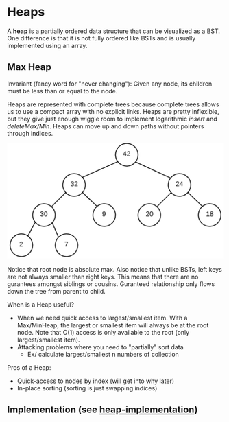 # Heaps 
A **heap** is a partially ordered data structure that can be visualized as a BST. One difference is that it is not fully ordered like BSTs and is usually implemented using an array. 

## Max Heap
Invariant (fancy word for "never changing"): Given any node, its children must be less than or equal to the node. 

Heaps are represented with complete trees because complete trees allows us to use a compact array with no explicit links. Heaps are pretty inflexible, but they give just enough wiggle room to implement logarithmic *insert* and *deleteMax/Min*. Heaps can move up and down paths without pointers through indices.

![max-heap](https://github.com/eric2523/eze-study-guide/blob/main/data-structures/heaps/max-heap.png?raw=true)

Notice that root node is absolute max. Also notice that unlike BSTs, left keys are not always smaller than right keys. This means that there are no gurantees amongst siblings or cousins. Guranteed relationship only flows down the tree from parent to child. 

When is a Heap useful?
* When we need quick access to largest/smallest item. With a Max/MinHeap, the largest or smallest item will always be at the root node. Note that O(1) access is only available to the root (only largest/smallest item). 
* Attacking problems where you need to "partially" sort data
  * Ex/ calculate largest/smallest n numbers of collection 

Pros of a Heap:
* Quick-access to nodes by index (will get into why later)
* In-place sorting (sorting is just swapping indices)

## Implementation (see [heap-implementation](https://github.com/eric2523/eze-study-guide/blob/main/data-structures/heaps/implement-heap-solution.js))